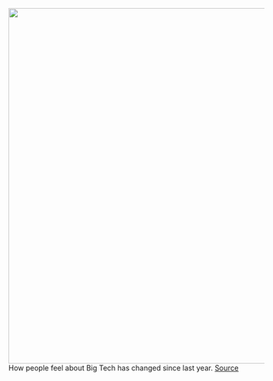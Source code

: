 <img src='https://cdn.vox-cdn.com/thumbor/ykFs5r2RUPlxMH6HmSx_z3FLXys=/0x0:1024x771/1200x800/filters:focal(431x305:593x467)/cdn.vox-cdn.com/uploads/chorus_image/image/70884605/capitoldome-congress.0.jpg' width='700px' /><br/>
How people feel about Big Tech has changed since last year.
<a href='https://www.theverge.com/2022/5/18/23076508/big-tech-censorship-twitter-facebook-social-media-pew-research'> Source <a/>